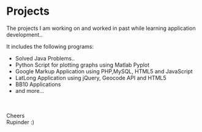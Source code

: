 Projects
========

The projects I am working on and worked in past while learning application development..

It includes the following programs:
<br>
+ Solved Java Problems..<br>
+ Python Script for plotting graphs using Matlab Pyplot<br>
+ Google Markup Application using PHP,MySQL, HTML5 and JavaScript<br>
+ LatLong Application using jQuery, Geocode API and HTML5<br>
+ BB10 Applications<br>
+ and more...
<br>
<br>
Cheers<br>
Rupinder :)
